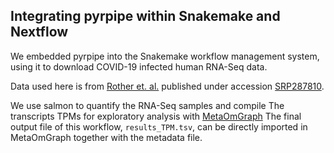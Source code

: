 ## Integrating pyrpipe within Snakemake and Nextflow
We embedded pyrpipe into the Snakemake workflow management system, using it to download COVID-19 infected human RNA-Seq data.

Data used here is from [Rother et. al.](https://www.medrxiv.org/content/10.1101/2020.06.08.20122143v1) published under accession [SRP287810](https://trace.ncbi.nlm.nih.gov/Traces/sra/?study=SRP287810).

We use salmon to quantify the RNA-Seq samples and compile The transcripts TPMs for exploratory analysis with [MetaOmGraph](https://github.com/urmi-21/MetaOmGraph)
The final output file of this workflow, `results_TPM.tsv`, can be directly imported in MetaOmGraph together with the metadata file.

